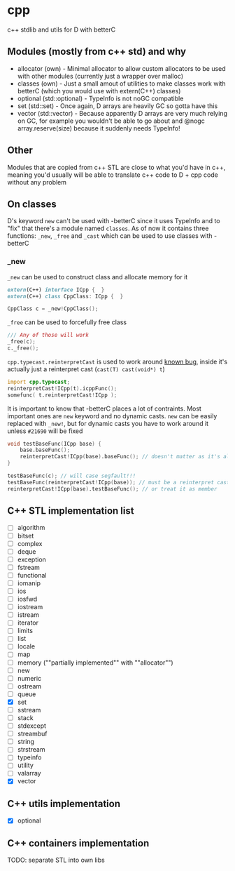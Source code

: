 # cpp
c++ stdlib and utils for D with betterC

## Modules (mostly from c++ std) and why
- allocator (own) - Minimal allocator to allow custom allocators to be used with other modules (currently just a wrapper over malloc)
- classes (own) - Just a small amout of utilities to make classes work with betterC (which you would use with extern(C++) classes)
- optional (std::optional) - TypeInfo is not noGC compatible
- set (std::set) - Once again, D arrays are heavily GC so gotta have this 
- vector (std::vector) - Because apparently D arrays are very much relying on GC, for example you wouldn't be able to go about and @nogc array.reserve(size) because it suddenly needs TypeInfo!

## Other
Modules that are copied from c++ STL are close to what you'd have in c++, meaning you'd usually will be able to translate c++ code to D + cpp code without any problem

## On classes
D's keyword `new` can't be used with -betterC since it uses TypeInfo and to "fix" that there's a module named `classes`. As of now it contains three functions: `_new`, `_free` and `_cast` which can be used to use classes with -betterC

### _new
`_new` can be used to construct class and allocate memory for it
```d
extern(C++) interface ICpp {  }
extern(C++) class CppClass: ICpp {  }

CppClass c = _new!CppClass();
```

`_free` can be used to forcefully free class
```d
/// Any of those will work
_free(c);
c._free();
```

`cpp.typecast.reinterpretCast` is used to work around [known bug](https://issues.dlang.org/show_bug.cgi?id=21690), inside it's actually just a reinterpret cast (`cast(T) cast(void*) t`)
```d
import cpp.typecast;
reinterpretCast!ICpp(t).icppFunc();
somefunc( t.reinterpretCast!ICpp );
```

It is important to know that -betterC places a lot of contraints. Most important ones are `new` keyword and no dynamic casts. `new` can be easily replaced with `_new!`, but for dynamic casts you have to work around it unless `#21690` will be fixed
```d
void testBaseFunc(ICpp base) {
    base.baseFunc();
    reinterpretCast!ICpp(base).baseFunc(); // doesn't matter as it's already ICpp
}

testBaseFunc(c); // will case segfault!!!
testBaseFunc(reinterpretCast!ICpp(base)); // must be a reinterpret cast
reinterpretCast!ICpp(base).testBaseFunc(); // or treat it as member
```

## C++ STL implementation list
- [ ] algorithm
- [ ] bitset
- [ ] complex
- [ ] deque
- [ ] exception
- [ ] fstream
- [ ] functional
- [ ] iomanip
- [ ] ios
- [ ] iosfwd
- [ ] iostream
- [ ] istream
- [ ] iterator
- [ ] limits
- [ ] list
- [ ] locale
- [ ] map
- [ ] memory (""partially implemented"" with ""allocator"")
- [ ] new
- [ ] numeric
- [ ] ostream
- [ ] queue
- [x] set
- [ ] sstream
- [ ] stack
- [ ] stdexcept
- [ ] streambuf
- [ ] string
- [ ] strstream
- [ ] typeinfo
- [ ] utility
- [ ] valarray
- [x] vector

## C++ utils implementation
- [x] optional

## C++ containers implementation
TODO: separate STL into own libs
